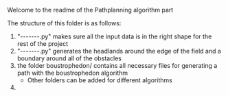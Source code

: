 Welcome to the readme of the Pathplanning algorithm part

The structure of this folder is as follows:

1. "-------.py" makes sure all the input data is in the right shape for the rest of the project
2. "-------.py" generates the headlands around the edge of the field and a boundary around all of the obstacles
3. the folder boustrophedon/ contains all necessary files for generating a path with the boustrophedon algorithm
    - Other folders can be added for different algorithms
4. 